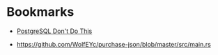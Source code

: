 # Bookmarks

- [PostgreSQL Don't Do This](https://wiki.postgresql.org/wiki/Don%27t_Do_This)

- https://github.com/WolfEYc/purchase-json/blob/master/src/main.rs